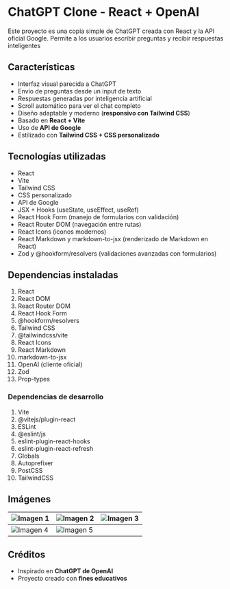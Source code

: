 # ChatGPT Clone - React + OpenAI

Este proyecto es una copia simple de ChatGPT creada con React y la API oficial Google. Permite a los usuarios escribir preguntas y recibir respuestas inteligentes 

## Características
- Interfaz visual parecida a ChatGPT  
- Envío de preguntas desde un input de texto  
- Respuestas generadas por inteligencia artificial  
- Scroll automático para ver el chat completo  
- Diseño adaptable y moderno (**responsivo con Tailwind CSS**)  
- Basado en **React + Vite**  
- Uso de **API de Google** 
- Estilizado con **Tailwind CSS + CSS personalizado**

## Tecnologías utilizadas
- React  
- Vite  
- Tailwind CSS  
- CSS personalizado  
- API de Google  
- JSX + Hooks (useState, useEffect, useRef)  
- React Hook Form (manejo de formularios con validación)  
- React Router DOM (navegación entre rutas)  
- React Icons (iconos modernos)  
- React Markdown y markdown-to-jsx (renderizado de Markdown en React)  
- Zod y @hookform/resolvers (validaciones avanzadas con formularios)

## Dependencias instaladas
1. React  
2. React DOM  
3. React Router DOM  
4. React Hook Form  
5. @hookform/resolvers  
6. Tailwind CSS  
7. @tailwindcss/vite  
8. React Icons  
9. React Markdown  
10. markdown-to-jsx  
11. OpenAI (cliente oficial)  
12. Zod  
13. Prop-types  

### Dependencias de desarrollo
1. Vite  
2. @vitejs/plugin-react  
3. ESLint  
4. @eslint/js  
5. eslint-plugin-react-hooks  
6. eslint-plugin-react-refresh  
7. Globals  
8. Autoprefixer  
9. PostCSS  
10. TailwindCSS  

## Imágenes  
| ![Imagen 1](https://i.postimg.cc/5tSGmGDr/1.png) | ![Imagen 2](https://i.postimg.cc/W3pyY8v1/2.png) | ![Imagen 3](https://i.postimg.cc/zBdcshzS/3.png) |
|--------------------------------------------------|--------------------------------------------------|--------------------------------------------------|
| ![Imagen 4](https://i.postimg.cc/tJYMpg70/4.png) | ![Imagen 5](https://i.postimg.cc/8k0YwLnT/5.png) |                                                  |

## Créditos
- Inspirado en **ChatGPT de OpenAI**  
- Proyecto creado con **fines educativos**
